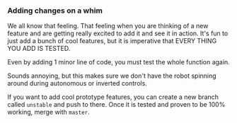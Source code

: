 ### Adding changes on a whim

We all know that feeling. That feeling when you are thinking of a new feature and are getting really excited to add it and see it in action. It's fun to just add a bunch of cool features, but it is imperative that EVERY THING YOU ADD IS TESTED.

Even by adding 1 minor line of code, you must test the whole function again.

Sounds annoying, but this makes sure we don't have the robot spinning around during autonomous or inverted controls.

If you want to add cool prototype features, you can create a new branch called `unstable` and push to there. Once it is tested and proven to be 100% working, merge with `master`.